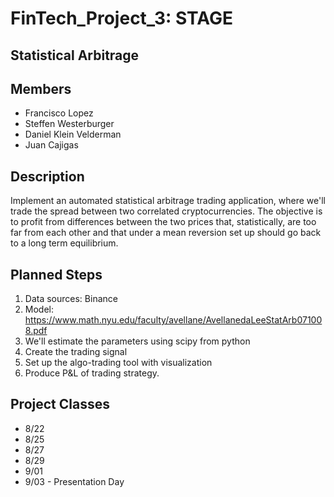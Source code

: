 # FinTech_Project_3: STAGE

## Statistical Arbitrage 

## Members
- Francisco Lopez
- Steffen Westerburger
- Daniel Klein Velderman
- Juan Cajigas

## Description
Implement an automated statistical arbitrage trading application, where we'll trade the spread between two correlated cryptocurrencies. The objective is to profit from differences between the two prices that, statistically, are too far from each other and that under a mean reversion set up should go back to a long term equilibrium. 

## Planned Steps
1. Data sources: Binance
2. Model: https://www.math.nyu.edu/faculty/avellane/AvellanedaLeeStatArb071008.pdf
3. We'll estimate the parameters using scipy from python
4. Create the trading signal
5. Set up the algo-trading tool with visualization
6. Produce P&L of trading strategy.  

## Project Classes 
- 8/22
- 8/25
- 8/27
- 8/29
- 9/01
- 9/03 - Presentation Day




